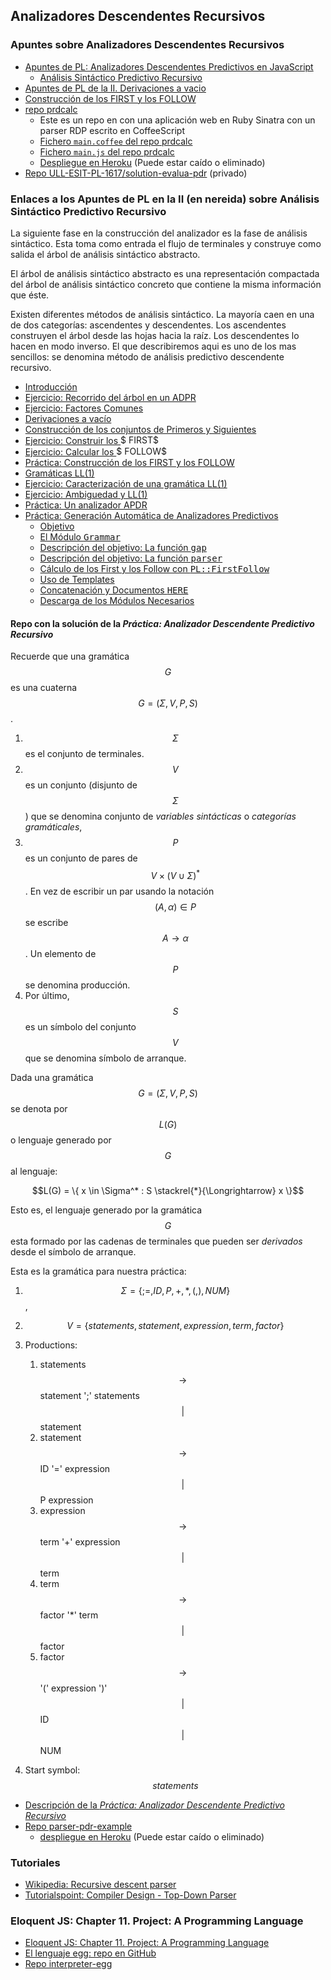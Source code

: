 ## Analizadores Descendentes Recursivos 

### Apuntes sobre Analizadores Descendentes Recursivos 

* [Apuntes de PL: Analizadores Descendentes Predictivos en JavaScript](http://crguezl.github.io/pl-html/node20.html)
  - [Análisis Sintáctico Predictivo Recursivo](http://crguezl.github.io/pl-html/node22.html)
* [Apuntes de PL de la II. Derivaciones a vacio](http://nereida.deioc.ull.es/~pl/perlexamples/node88.html)
* [Construcción de los FIRST y los FOLLOW](http://nereida.deioc.ull.es/~pl/perlexamples/node89.html)
* [repo prdcalc](https://github.com/crguezl/prdcalc)
  - Este es un repo en con una aplicación web en Ruby Sinatra con un parser RDP escrito en CoffeeScript
  - [Fichero `main.coffee` del repo prdcalc](https://github.com/crguezl/prdcalc/blob/master/views/main.coffee)
  - [Fichero `main.js` del repo prdcalc](https://github.com/crguezl/prdcalc/blob/master/views/main.js)
  - [Despliegue en Heroku](https://predictiveparser.herokuapp.com/) (Puede estar caído o eliminado)
* [Repo ULL-ESIT-PL-1617/solution-evalua-pdr](https://github.com/ULL-ESIT-PL-1617/solution-evalua-pdr) (privado)

### Enlaces a los Apuntes de PL en la II (en nereida) sobre Análisis Sintáctico Predictivo Recursivo
La siguiente fase en la construcción del analizador es la fase de 
análisis sintáctico. Esta toma como entrada el flujo de terminales
y construye como salida el árbol de análisis sintáctico abstracto.

<P>
El árbol de análisis sintáctico abstracto es una representación  compactada del árbol 
de análisis sintáctico concreto que contiene la misma información que éste.

<P>
Existen diferentes métodos de análisis sintáctico. La mayoría caen en una de dos categorías:
ascendentes y descendentes. Los ascendentes construyen el árbol desde las hojas
hacia la raíz. Los descendentes lo hacen en modo inverso. El que describiremos
aqui es uno de los mas sencillos: se denomina método de análisis predictivo descendente 
recursivo.

<!--Table of Child-Links-->
<UL CLASS="ChildLinks">
<LI><A NAME="tex2html2382"
  HREF="http://nereida.deioc.ull.es/~pl/perlexamples/node85.html">Introducción</A>
<LI><A NAME="tex2html2383"
  HREF="http://nereida.deioc.ull.es/~pl/perlexamples/node86.html">Ejercicio: Recorrido del árbol en un ADPR</A>
<LI><A NAME="tex2html2384"
  HREF="http://nereida.deioc.ull.es/~pl/perlexamples/node87.html">Ejercicio: Factores Comunes</A>
<LI><A NAME="tex2html2385"
  HREF="http://nereida.deioc.ull.es/~pl/perlexamples/node88.html">Derivaciones a vacío</A>
<LI><A NAME="tex2html2386"
  HREF="http://nereida.deioc.ull.es/~pl/perlexamples/node89.html">Construcción de los conjuntos de Primeros y Siguientes</A>
<LI><A NAME="tex2html2387"
  HREF="http://nereida.deioc.ull.es/~pl/perlexamples/node90.html">Ejercicio: Construir los <SPAN CLASS="MATH"><IMG
 WIDTH="65" HEIGHT="15" ALIGN="BOTTOM" BORDER="0"
 SRC="img3.png"
 ALT="$ FIRST$"></SPAN>
</A>
<LI><A NAME="tex2html2388"
  HREF="http://nereida.deioc.ull.es/~pl/perlexamples/node91.html">Ejercicio: Calcular los <SPAN CLASS="MATH"><IMG
 WIDTH="89" HEIGHT="15" ALIGN="BOTTOM" BORDER="0"
 SRC="img4.png"
 ALT="$ FOLLOW$"></SPAN>
</A>
<LI><A NAME="tex2html2389"
  HREF="http://nereida.deioc.ull.es/~pl/perlexamples/node92.html">Práctica: Construcción de los FIRST y los FOLLOW</A>
<LI><A NAME="tex2html2390"
  HREF="http://nereida.deioc.ull.es/~pl/perlexamples/node93.html">Gramáticas LL(1)</A>
<LI><A NAME="tex2html2391"
  HREF="http://nereida.deioc.ull.es/~pl/perlexamples/node94.html">Ejercicio: Caracterización de una gramática LL(1) </A>
<LI><A NAME="tex2html2392"
  HREF="http://nereida.deioc.ull.es/~pl/perlexamples/node95.html">Ejercicio: Ambiguedad y LL(1)</A>
<LI><A NAME="tex2html2393"
  HREF="http://nereida.deioc.ull.es/~pl/perlexamples/node96.html">Práctica: Un analizador APDR</A>
<LI><A NAME="tex2html2394"
  HREF="http://nereida.deioc.ull.es/~pl/perlexamples/node97.html">Práctica: Generación Automática de Analizadores Predictivos</A>
<UL>
<LI><A NAME="tex2html2395"
  HREF="http://nereida.deioc.ull.es/~pl/perlexamples/node97.html#SECTION008613010000000000000">Objetivo</A>
<LI><A NAME="tex2html2396"
  HREF="http://nereida.deioc.ull.es/~pl/perlexamples/node97.html#SECTION008613020000000000000">El Módulo <TT>Grammar</TT></A>
<LI><A NAME="tex2html2397"
  HREF="http://nereida.deioc.ull.es/~pl/perlexamples/node97.html#SECTION008613030000000000000">Descripción del objetivo: La función <TT>gap</TT></A>
<LI><A NAME="tex2html2398"
  HREF="http://nereida.deioc.ull.es/~pl/perlexamples/node97.html#SECTION008613040000000000000">Descripción del objetivo: La función <TT>parser</TT></A>
<LI><A NAME="tex2html2399"
  HREF="http://nereida.deioc.ull.es/~pl/perlexamples/node97.html#SECTION008613050000000000000">Cálculo de los First y los Follow con <TT>PL::FirstFollow</TT></A>
<LI><A NAME="tex2html2400"
  HREF="http://nereida.deioc.ull.es/~pl/perlexamples/node97.html#SECTION008613060000000000000">Uso de Templates</A>
<LI><A NAME="tex2html2401"
  HREF="http://nereida.deioc.ull.es/~pl/perlexamples/node97.html#SECTION008613070000000000000">Concatenación y Documentos <TT>HERE</TT></A>
<LI><A NAME="tex2html2402"
  HREF="http://nereida.deioc.ull.es/~pl/perlexamples/node97.html#SECTION008613080000000000000">Descarga de los Módulos Necesarios</A>
</UL></UL>

#### Repo con la solución de la *Práctica: Analizador Descendente Predictivo Recursivo*

Recuerde que una gramática $$G$$ es una cuaterna $$G =(\Sigma,V,P,S)$$.

1.  $$\Sigma$$ es el conjunto de terminales.
2.  $$V$$ es un conjunto (disjunto de $$\Sigma$$) que se denomina
    conjunto de *variables sintácticas* o *categorías gramáticales*,
3.  $$P$$ es un conjunto de pares de $$V \times (V \cup \Sigma)^*$$. En vez de escribir un par usando la notación $$(A, \alpha) \in P$$ se escribe $$A \rightarrow \alpha$$. Un elemento de $$P$$ se denomina producción.
4.  Por último, $$S$$ es un símbolo del conjunto $$V$$ que se denomina
    símbolo de arranque.

Dada una gramática $$G=(\Sigma,V,P,S)$$ se denota por $$L(G)$$ o lenguaje
generado por $$G$$ al lenguaje: 

$$L(G) = \{ x \in \Sigma^* : S \stackrel{*}{\Longrightarrow} x \}$$

Esto es, el lenguaje generado por la gramática $$G$$ esta
formado por las cadenas de terminales que pueden ser <i>derivados</i> 
desde el símbolo de arranque.

Esta es la gramática para nuestra práctica:

1.  $$\Sigma = \{ ; =, ID, P, +, *, (, ), NUM \}$$,
2.  $$V = \{ statements, statement, expression, term, factor \}$$
3.  Productions:
    1.  statements $$ \rightarrow$$ statement ';' statements $$\vert$$
        statement
    2.  statement $$ \rightarrow$$ ID '=' expression $$\vert$$ P
        expression
    3.  expression $$ \rightarrow$$ term '+' expression $$\vert$$ term
    4.  term $$ \rightarrow$$ factor '*' term $$\vert$$ factor
    5.  factor $$ \rightarrow$$ '(' expression ')' $$\vert$$ ID $$
        \vert$$ NUM

4.  Start symbol: $$statements$$

* [Descripción de la *Práctica: Analizador Descendente Predictivo Recursivo*](http://crguezl.github.io/pl-html/node26.html)
* [Repo parser-pdr-example](https://github.com/ULL-ESIT-PL-1617/parser-pdr-example)
  - [despliegue en Heroku](https://pdr-example.herokuapp.com/) (Puede estar caído o eliminado)

### Tutoriales

* [Wikipedia: Recursive descent parser](https://en.wikipedia.org/wiki/Recursive_descent_parser)
* [Tutorialspoint: Compiler Design - Top-Down Parser](https://www.tutorialspoint.com/compiler_design/compiler_design_top_down_parser.htm)

### Eloquent JS: Chapter 11. Project: A Programming Language

* [Eloquent JS: Chapter 11. Project: A Programming Language](http://eloquentjavascript.net/11_language.html)
* [El lenguaje egg: repo en GitHub](https://github.com/ULL-ESIT-PL-1617/egg)
* [Repo interpreter-egg](https://github.com/ULL-ESIT-PL-1617/interpreter-egg)
